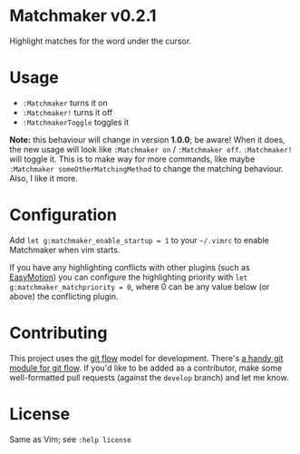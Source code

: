 # Matchmaker v0.2.1

Highlight matches for the word under the cursor.

# Usage

* `:Matchmaker` turns it on
* `:Matchmaker!` turns it off
* `:MatchmakerToggle` toggles it

**Note:** this behaviour will change in version **1.0.0**; be aware! When it
does, the new usage will look like `:Matchmaker on` / `:Matchmaker off`.
`:Matchmaker!` will toggle it. This is to make way for more commands, like
maybe `:Matchmaker someOtherMatchingMethod` to change the matching behaviour.
Also, I like it more.

# Configuration

Add `let g:matchmaker_enable_startup = 1` to your `~/.vimrc` to enable
Matchmaker when vim starts.

If you have any highlighting conflicts with other plugins (such as
[EasyMotion](https://github.com/Lokaltog/vim-easymotion)) you can configure
the highlighting priority with `let g:matchmaker_matchpriority = 0`, where
0 can be any value below (or above) the conflicting plugin.

# Contributing

This project uses the [git
flow](http://nvie.com/posts/a-successful-git-branching-model/) model for
development. There's [a handy git module for git
flow](//github.com/nvie/gitflow). If you'd like to be added as a contributor,
make some well-formatted pull requests (against the `develop` branch) and let
me know.

# License

Same as Vim; see `:help license`
